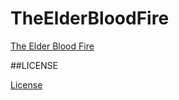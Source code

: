 # TheElderBloodFire

[The Elder Blood Fire](https://theelderbloodfire.com)

##LICENSE

[License](./LICENSE)
